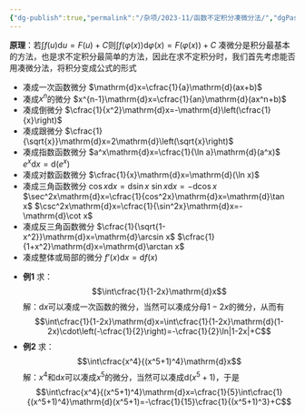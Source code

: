 ```yaml
---
{"dg-publish":true,"permalink":"/杂项/2023-11/函数不定积分凑微分法/","dgPassFrontmatter":true}
---
```


**原理**：若$\displaystyle\int f(u)\mathrm{d}u=F(u)+C$则$\displaystyle\int f(\varphi(x))\mathrm{d}\varphi(x)=F(\varphi(x))+C$
凑微分是积分最基本的方法，也是求不定积分最简单的方法，因此在求不定积分时，我们首先考虑能否用凑微分法，将积分变成公式的形式

<div class="transclusion internal-embed is-loaded"><div class="markdown-embed">



- 凑成一次函数微分
	$\mathrm{d}x=\cfrac{1}{a}\mathrm{d}(ax+b)$
- 凑成$x^n$的微分
	$x^{n-1}\mathrm{d}x=\cfrac{1}{an}\mathrm{d}(ax^n+b)$
- 凑成倒微分
	$\cfrac{1}{x^2}\mathrm{d}x=-\mathrm{d}\left(\cfrac{1}{x}\right)$
- 凑成跟微分
	$\cfrac{1}{\sqrt{x}}\mathrm{d}x=2\mathrm{d}\left(\sqrt{x}\right)$
- 凑成指数函数微分
	$a^x\mathrm{d}x=\cfrac{1}{\ln a}\mathrm{d}(a^x)$
	$e^x\mathrm{d}x=\mathrm{d}(e^x)$
- 凑成对数函数微分
	$\cfrac{1}{x}\mathrm{d}x=\mathrm{d}(\ln x)$
- 凑成三角函数微分
	$\cos x\mathrm{d}x=\mathrm{d}\sin x$
	$\sin x\mathrm{d}x=-\mathrm{d}\cos x$
	$\sec^2x\mathrm{d}x=\cfrac{1}{cos^2x}\mathrm{d}x=\mathrm{d}\tan x$
	$\csc^2x\mathrm{d}x=\cfrac{1}{\sin^2x}\mathrm{d}x=-\mathrm{d}\cot x$
- 凑成反三角函数微分
	$\cfrac{1}{\sqrt{1-x^2}}\mathrm{d}x=\mathrm{d}\arcsin x$
	$\cfrac{1}{1+x^2}\mathrm{d}x=\mathrm{d}\arctan x$
- 凑成整体或局部的微分
	$f’(x)\mathrm{d}x=\mathrm{d}f(x)$

</div></div>

- **例1**
	求：
	$$\int\cfrac{1}{1-2x}\mathrm{d}x$$
	解：$\mathrm{d}x$可以凑成一次函数的微分，当然可以凑成分母$1-2x$的微分，从而有
	$$\int\cfrac{1}{1-2x}\mathrm{d}x=\int\cfrac{1}{1-2x}\mathrm{d}(1-2x)\cdot\left(-\cfrac{1}{2}\right)=-\cfrac{1}{2}\ln|1-2x|+C$$
- **例2**
	求：
	$$\int\cfrac{x^4}{(x^5+1)^4}\mathrm{d}x$$
	解：$x^4$和$\mathrm{d}x$可以凑成$x^5$的微分，当然可以凑成$\mathrm{d}(x^5+1)$，于是
	$$\int\cfrac{x^4}{(x^5+1)^4}\mathrm{d}x=\cfrac{1}{5}\int\cfrac{1}{(x^5+1)^4}\mathrm{d}(x^5+1)=-\cfrac{1}{15}\cfrac{1}{(x^5+1)^3}+C$$